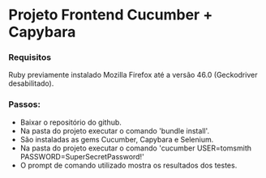 # Projeto Frontend Cucumber + Capybara
### Requisitos
Ruby previamente instalado
Mozilla Firefox até a versão 46.0 (Geckodriver desabilitado).

### Passos:
* Baixar o repositório do github.
* Na pasta do projeto executar o comando 'bundle install'.
* São instaladas as gems Cucumber, Capybara e Selenium.
* Na pasta do projeto executar o comando 'cucumber USER=tomsmith PASSWORD=SuperSecretPassword!'
* O prompt de comando utilizado mostra os resultados dos testes.
